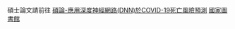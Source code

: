  碩士論文請前往
 <a href="https://hackmd.io/@fOQQfqWXTOal9T-zit8ylg/rkwz0-rpc" target ="_blank">碩論-應用深度神經網路(DNN)於COVID-19死亡風險預測</a>
 <a href=" https://ndltd.ncl.edu.tw/cgi-bin/gs32/gsweb.cgi?o=dnclcdr&s=id=%22109NCIT0853031%22.&searchmode=basic" target ="_blank">國家圖書館</a>
